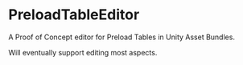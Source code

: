 # PreloadTableEditor

A Proof of Concept editor for Preload Tables in Unity Asset Bundles.

Will eventually support editing most aspects.